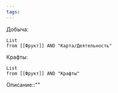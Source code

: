 ```yaml
---
tags:
---
```

Добыча:
```dataview
List
from [[Фрукт]] AND "Карта/Деятельность"
```
Крафты:
```dataview
List
from [[Фрукт]] AND "Крафты"
```
Описание::""
